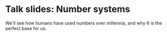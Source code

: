 # Talk slides: Number systems

We'll see how humans have used numbers over millennia, and why 6 is the perfect base for us.
